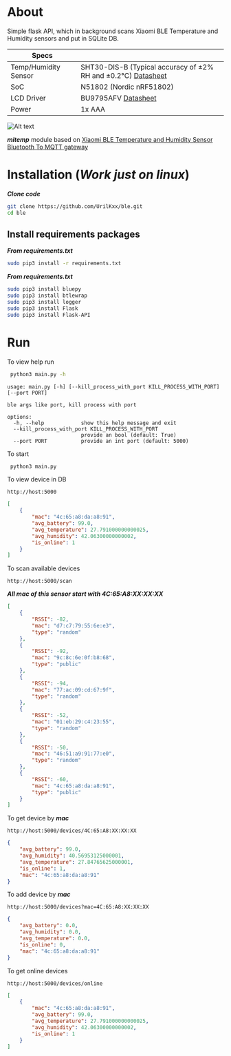 # About
Simple flask API, which in background scans Xiaomi BLE Temperature and Humidity sensors and put in SQLite DB. 

| Specs                | []()                                                                                                                                                                                                                        |
|----------------------|-----------------------------------------------------------------------------------------------------------------------------------------------------------------------------------------------------------------------------|
| Temp/Humidity Sensor | SHT30-DIS-B (Typical accuracy of ±2% RH and ±0.2°C) [Datasheet](https://www.sensirion.com/fileadmin/user_upload/customers/sensirion/Dokumente/0_Datasheets/Humidity/Sensirion_Humidity_Sensors_SHT3x_Datasheet_digital.pdf) |
| SoC                  | N51802 (Nordic nRF51802)                                                                                                                                                                                                    |
| LCD Driver           | BU9795AFV [Datasheet](http://rohmfs.rohm.com/en/products/databook/datasheet/ic/driver/lcd_segment/bu9795afv-e.pdf)                                                                                                          |
| Power                | 1x AAA                                                                                                                                                                                                                      |

![Alt text](https://tehnoteca.ru/img/1737/1736245/xiaomi_mijia_hygrometer_bluetooth_1.jpg "Xiaomijia Bluetooth Temperature Smart Humi Dity Sensor Digital Thermometer Mi Home Battery")

***mitemp*** module based on [Xiaomi BLE Temperature and Humidity Sensor Bluetooth To MQTT gateway](https://github.com/algirdasc/xiaomi-ble-mqtt "GitHub")

# Installation (*Work just on linux*)
***Clone code***
```bash
git clone https://github.com/UrilKxx/ble.git
cd ble
```
## Install requirements packages
***From requirements.txt***
```bash
sudo pip3 install -r requirements.txt
```
***From requirements.txt*** 
```bash
sudo pip3 install bluepy
sudo pip3 install btlewrap
sudo pip3 install logger
sudo pip3 install Flask
sudo pip3 install Flask-API
```

# Run
To view help run
```bash
 python3 main.py -h
```
```
usage: main.py [-h] [--kill_process_with_port KILL_PROCESS_WITH_PORT] [--port PORT]

ble args like port, kill process with port

options:
  -h, --help            show this help message and exit
  --kill_process_with_port KILL_PROCESS_WITH_PORT
                        provide an bool (default: True)
  --port PORT           provide an int port (default: 5000)
```
To start 
```bash
 python3 main.py 
```
To view device in DB
```http
http://host:5000 
```
```json
[
    {
        "mac": "4c:65:a8:da:a8:91",
        "avg_battery": 99.0,
        "avg_temperature": 27.791000000000025,
        "avg_humidity": 42.06300000000002,
        "is_online": 1
    }
]
```
To scan available devices
```http
http://host:5000/scan 
```
***All mac of this sensor start with __4C:65:A8:XX:XX:XX__***

```json
[
    {
        "RSSI": -82,
        "mac": "d7:c7:79:55:6e:e3",
        "type": "random"
    },
    {
        "RSSI": -92,
        "mac": "9c:8c:6e:0f:b8:68",
        "type": "public"
    },
    {
        "RSSI": -94,
        "mac": "77:ac:09:cd:67:9f",
        "type": "random"
    },
    {
        "RSSI": -52,
        "mac": "01:eb:29:c4:23:55",
        "type": "random"
    },
    {
        "RSSI": -50,
        "mac": "46:51:a9:91:77:e0",
        "type": "random"
    },
    {
        "RSSI": -60,
        "mac": "4c:65:a8:da:a8:91",
        "type": "public"
    }
]
```
To get device by ***mac***
```http
http://host:5000/devices/4C:65:A8:XX:XX:XX
```
```json
{
    "avg_battery": 99.0,
    "avg_humidity": 40.56953125000001,
    "avg_temperature": 27.84765625000001,
    "is_online": 1,
    "mac": "4c:65:a8:da:a8:91"
}
```
To add device by ***mac***
```http
http://host:5000/devices?mac=4C:65:A8:XX:XX:XX
```
```json
{
    "avg_battery": 0.0,
    "avg_humidity": 0.0,
    "avg_temperature": 0.0,
    "is_online": 0,
    "mac": "4c:65:a8:da:a8:91"
}
```
To get online devices
```http
http://host:5000/devices/online
```
```json
[
    {
        "mac": "4c:65:a8:da:a8:91",
        "avg_battery": 99.0,
        "avg_temperature": 27.791000000000025,
        "avg_humidity": 42.06300000000002,
        "is_online": 1
    }
]
```

